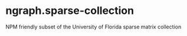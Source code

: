 ngraph.sparse-collection
========================

NPM friendly subset of the University of Florida sparse matrix collection
